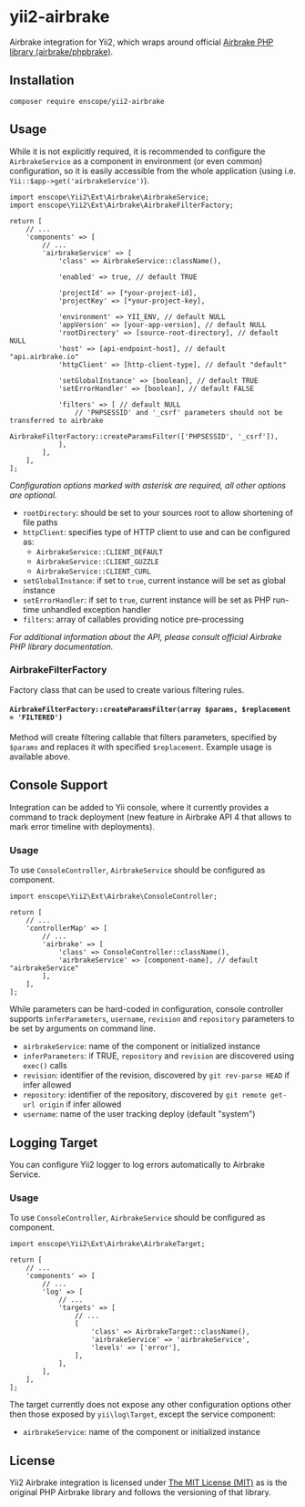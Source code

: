 # yii2-airbrake
Airbrake integration for Yii2, which wraps around official
[Airbrake PHP library (airbrake/phpbrake)](https://github.com/airbrake/phpbrake).

## Installation
    composer require enscope/yii2-airbrake

## Usage
While it is not explicitly required, it is recommended to configure the `AirbrakeService`
as a component in environment (or even common) configuration, so it is easily accessible
from the whole application (using i.e. `Yii::$app->get('airbrakeService')`).

    import enscope\Yii2\Ext\Airbrake\AirbrakeService;
    import enscope\Yii2\Ext\Airbrake\AirbrakeFilterFactory;

    return [
        // ...
        'components' => [
            // ...
            'airbrakeService' => [
                'class' => AirbrakeService::className(),
                
                'enabled' => true, // default TRUE
                
                'projectId' => [*your-project-id],
                'projectKey' => [*your-project-key],
                
                'environment' => YII_ENV, // default NULL
                'appVersion' => [your-app-version], // default NULL
                'rootDirectory' => [source-root-directory], // default NULL
                'host' => [api-endpoint-host], // default "api.airbrake.io"
                'httpClient' => [http-client-type], // default "default"
                
                'setGlobalInstance' => [boolean], // default TRUE
                'setErrorHandler' => [boolean], // default FALSE
                
                'filters' => [ // default NULL
                    // 'PHPSESSID' and '_csrf' parameters should not be transferred to airbrake
                    AirbrakeFilterFactory::createParamsFilter(['PHPSESSID', '_csrf']),
                ],
            ],
        ],
    ];

*Configuration options marked with asterisk are required, all other options are optional.*

* `rootDirectory`: should be set to your sources root to allow shortening of file paths
* `httpClient`: specifies type of HTTP client to use and can be configured as:
    * `AirbrakeService::CLIENT_DEFAULT`
    * `AirbrakeService::CLIENT_GUZZLE`
    * `AirbrakeService::CLIENT_CURL`
* `setGlobalInstance`: if set to `true`, current instance will be set as global instance
* `setErrorHandler`: if set to `true`, current instance will be set as PHP run-time unhandled exception handler
* `filters`: array of callables providing notice pre-processing

*For additional information about the API, please consult official Airbrake PHP library documentation.*

### AirbrakeFilterFactory
Factory class that can be used to create various filtering rules.

#### `AirbrakeFilterFactory::createParamsFilter(array $params, $replacement = 'FILTERED')`
Method will create filtering callable that filters parameters, specified by
`$params` and replaces it with specified `$replacement`. Example usage is
available above.

## Console Support
Integration can be added to Yii console, where it currently provides a command
to track deployment (new feature in Airbrake API 4 that allows to mark error
timeline with deployments).

### Usage
To use `ConsoleController`, `AirbrakeService` should be configured as component.

    import enscope\Yii2\Ext\Airbrake\ConsoleController;
    
    return [
        // ...
        'controllerMap' => [
            // ...
            'airbrake' => [
                'class' => ConsoleController::className(),
                'airbrakeService' => [component-name], // default "airbrakeService"
            ],
        ],
    ];

While parameters can be hard-coded in configuration, console controller
supports `inferParameters`, `username`, `revision` and `repository`
parameters to be set by arguments on command line.

* `airbrakeService`: name of the component or initialized instance
* `inferParameters`: if TRUE, `repository` and `revision` are discovered using `exec()` calls
* `revision`: identifier of the revision, discovered by `git rev-parse HEAD` if infer allowed
* `repository`: identifier of the repository, discovered by `git remote get-url origin` if infer allowed
* `username`: name of the user tracking deploy (default "system")

## Logging Target
You can configure Yii2 logger to log errors automatically to Airbrake Service.

### Usage
To use `ConsoleController`, `AirbrakeService` should be configured as component.

    import enscope\Yii2\Ext\Airbrake\AirbrakeTarget;
    
    return [
        // ...
        'components' => [
            // ...
            'log' => [
                // ...
                'targets' => [
                    // ...
                    [
                        'class' => AirbrakeTarget::className(),
                        'airbrakeService' => 'airbrakeService',
                        'levels' => ['error'],
                    ],
                ],
            ],
        ],
    ];

The target currently does not expose any other configuration options
other then those exposed by `yii\log\Target`, except the service component:
* `airbrakeService`: name of the component or initialized instance

## License
Yii2 Airbrake integration is licensed under [The MIT License (MIT)](https://github.com/enscope/yii2-airbrake/blob/master/LICENSE)
as is the original PHP Airbrake library and follows the versioning of that library.
